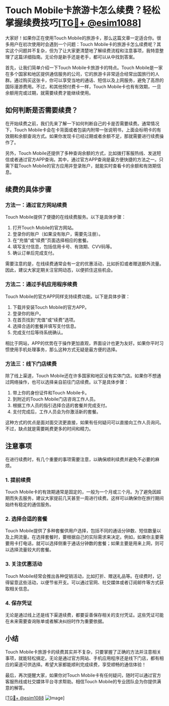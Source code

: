 # Touch Mobile卡旅游卡怎么续费？轻松掌握续费技巧[[TG💪+ @esim1088](https://t.me/s/esim1088)]

大家好！如果你正在使用Touch Mobile的旅游卡，那么这篇文章一定适合你。很多用户在初次使用时会遇到一个问题：Touch Mobile卡的旅游卡怎么续费呢？其实这个问题并不复杂，但为了让大家更清楚地了解续费流程和注意事项，我特意整理了这篇详细指南。无论你是新手还是老手，都可以从中找到答案。

首先，让我们简单介绍一下Touch Mobile卡旅游卡的特点。Touch Mobile是一家在多个国家和地区提供通信服务的公司，它的旅游卡非常适合经常出国旅行的人群。通过购买这张卡，你可以享受当地的通话、短信以及上网服务，避免了高昂的国际漫游费用。不过，和其他预付费卡一样，Touch Mobile卡也有有效期，一旦余额用完或过期，就需要续费才能继续使用。

## 如何判断是否需要续费？

在开始续费之前，我们先来了解一下如何判断自己的卡是否需要续费。通常情况下，Touch Mobile卡会在卡背面或者包装内附带一张说明书，上面会标明卡的有效期和余额查询方式。如果你发现卡已经过期或者余额不足，那就需要进行续费操作了。

另外，Touch Mobile还提供了多种查询余额的方式，比如拨打客服热线、发送短信或者通过官方APP查询。其中，通过官方APP查询是最方便快捷的方法之一。只需下载Touch Mobile的官方应用并登录账户，就能实时查看卡的余额和有效期信息。

## 续费的具体步骤

### 方法一：通过官方网站续费

Touch Mobile提供了便捷的在线续费服务。以下是具体步骤：

1. 打开Touch Mobile的官方网站。
2. 登录你的账户（如果没有账户，需要先注册）。
3. 在“充值”或“续费”页面选择相应的套餐。
4. 填写支付信息，包括信用卡号、有效期、CVV码等。
5. 确认订单后完成支付。

需要注意的是，在线续费通常会有一定的优惠活动，比如折扣或者赠送额外流量。因此，建议大家定期关注官网动态，以便抓住这些机会。

### 方法二：通过手机应用程序续费

Touch Mobile的官方APP同样支持续费功能。以下是具体步骤：

1. 下载并安装Touch Mobile的官方APP。
2. 登录你的账户。
3. 在首页找到“充值”或“续费”选项。
4. 选择合适的套餐并填写支付信息。
5. 完成支付后等待系统确认。

相比于网站，APP的优势在于操作更加直观，界面设计也更为友好。如果你平时习惯使用手机处理事务，那么这种方式无疑是最方便的选择。

### 方法三：线下门店续费

除了线上渠道，Touch Mobile还在许多国家和地区设有实体门店。如果你不想通过网络操作，也可以选择亲自前往门店续费。以下是具体步骤：

1. 带上你的身份证件和Touch Mobile卡。
2. 到附近的Touch Mobile门店咨询工作人员。
3. 根据工作人员的指引选择合适的套餐并完成支付。
4. 支付完成后，工作人员会为你激活新的套餐。

这种方式的优点是面对面交流更直接，如果有任何疑问可以直接向工作人员询问。不过，缺点就是需要耗费更多的时间和精力。

## 注意事项

在进行续费时，有几个重要的事项需要注意，以确保顺利续费并避免不必要的麻烦。

### 1. 提前续费

Touch Mobile卡的有效期通常是固定的，一般为一个月或三个月。为了避免因超期而失去服务，建议大家提前几天甚至一周进行续费。这样可以确保你在旅行期间始终有稳定的通信服务。

### 2. 选择合适的套餐

Touch Mobile提供了多种套餐供用户选择，包括不同的通话分钟数、短信数量以及上网流量。在选择套餐时，要根据自己的实际需求来决定。例如，如果你主要需要用卡打电话，就可以选择侧重于通话分钟数的套餐；如果主要是用来上网，则可以选择流量较大的套餐。

### 3. 关注优惠活动

Touch Mobile经常会推出各种促销活动，比如打折、赠送礼品等。在续费时，记得留意这些活动，以便节省开支。可以通过官网、社交媒体或者订阅邮件等方式获取相关信息。

### 4. 保存凭证

无论是通过线上还是线下渠道续费，都要妥善保存相关的支付凭证。这些凭证可能在未来需要查询账单或者解决纠纷时作为重要依据。

## 小结

Touch Mobile卡旅游卡的续费其实并不复杂，只要掌握了正确的方法并注意相关事项，就能轻松搞定。无论是通过官方网站、手机应用程序还是线下门店，都有相应的渠道可供选择。希望大家都能顺利完成续费，享受顺畅的通信体验！

最后，再次提醒大家，如果你对Touch Mobile卡有任何疑问，随时可以通过官方客服热线或社交媒体平台寻求帮助。相信Touch Mobile的专业团队会为你提供满意的解答。

[[TG💪+ @esim1088](https://t.me/s/esim1088) ![Image](https://i.postimg.cc/4NQfJmqS/Snipaste-2025-05-13-00-14-12.png)]